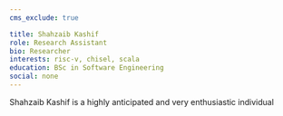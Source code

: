 ```yaml
---
cms_exclude: true

title: Shahzaib Kashif
role: Research Assistant
bio: Researcher
interests: risc-v, chisel, scala
education: BSc in Software Engineering
social: none
---
```

Shahzaib Kashif is a highly anticipated and very enthusiastic individual
